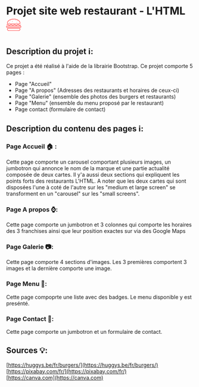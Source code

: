 # Projet site web restaurant - L'HTML ![l'html restautant badge](./assets/images/burger-badge.png)

## Description du projet &#x2139;:

Ce projet a été réalisé à l'aide de la librairie Bootstrap. Ce projet comporte 5 pages :

* Page "Accueil"
* Page "A propos" (Adresses des restaurants et horaires de ceux-ci)
* Page "Galerie" (ensemble des photos des burgers et restaurants)
* Page "Menu" (ensemble du menu proposé par le restaurant)
* Page contact (formulaire de contact)

## Description du contenu des pages &#x2139;:

### Page Accueil &#x1F3E0; : 

Cette page comporte un carousel comportant plusieurs images, un jumbotron qui annonce le nom de la marque et une partie actualité composée de deux cartes. Il y'a aussi deux sections qui expliquent les points forts des restaurants L'HTML. A noter que les deux cartes qui sont disposées l'une à coté de l'autre sur les "medium et large screen" se transforment en un "carousel" sur les "small screens".

### Page A propos &#x231A;:

Cette page comporte un jumbotron et 3 colonnes qui comporte les horaires des 3 franchises ainsi que leur position exactes sur via des Google Maps

### Page Galerie &#x1F4F7;:

Cette page comporte 4 sections d'images. Les 3 premières comportent 3 images et la dernière comporte une image.

### Page Menu &#x1F4D6;:

Cette page compoprte une liste avec des badges. Le menu disponible y est presénté.

### Page Contact &#x1F4E8;:

Cette page comporte un jumbotron et un formulaire de contact.


## Sources 	&#x1F4A1;: 
[https://huggys.be/fr/burgers/](https://huggys.be/fr/burgers/)<br>
[https://pixabay.com/fr/](https://pixabay.com/fr/)<br>
[https://canva.com](https://canva.com)

